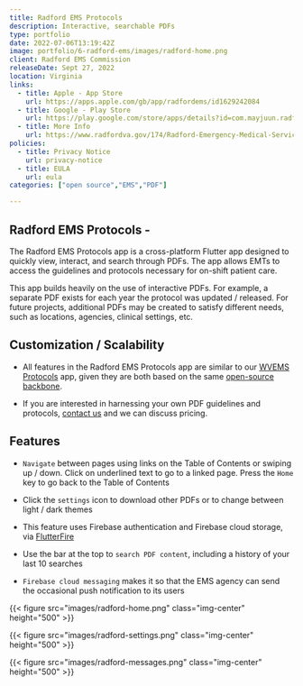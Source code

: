 ```yaml
---
title: Radford EMS Protocols
description: Interactive, searchable PDFs
type: portfolio
date: 2022-07-06T13:19:42Z
image: portfolio/6-radford-ems/images/radford-home.png
client: Radford EMS Commission
releaseDate: Sept 27, 2022
location: Virginia
links: 
  - title: Apple - App Store
    url: https://apps.apple.com/gb/app/radfordems/id1629242084
  - title: Google - Play Store
    url: https://play.google.com/store/apps/details?id=com.mayjuun.radford.ems
  - title: More Info
    url: https://www.radfordva.gov/174/Radford-Emergency-Medical-Services-Commi
policies:
  - title: Privacy Notice
    url: privacy-notice
  - title: EULA
    url: eula
categories: ["open source","EMS","PDF"]

---
```

## Radford EMS Protocols -

The Radford EMS Protocols app is a cross-platform Flutter app designed to quickly view, interact, and search through PDFs. The app allows EMTs to access the guidelines and protocols necessary for on-shift patient care.

This app builds heavily on the use of interactive PDFs. For example, a separate PDF exists for each year the protocol was updated / released. For future projects, additional PDFs may be created to satisfy different needs, such as locations, agencies, clinical settings, etc.

## Customization / Scalability

- All features in the Radford EMS Protocols app are similar to our [WVEMS Protocols](https://mayjuun.com/portfolio/3-wvems-protocols/) app, given they are both based on the same [open-source backbone](https://github.com/MayJuun/wvems_protocols).

- If you are interested in harnessing your own PDF guidelines and protocols, [contact us](https://mayjuun.com/contact/) and we can discuss pricing.

## Features

- `Navigate` between pages using links on the Table of Contents or swiping up / down. Click on underlined text to go to a linked page. Press the `Home` key to go back to the Table of Contents

- Click the `settings` icon to download other PDFs or to change between light / dark themes

- This feature uses Firebase authentication and Firebase cloud storage, via [FlutterFire](https://firebase.flutter.dev)

- Use the bar at the top to `search PDF content`, including a history of your last 10 searches

- `Firebase cloud messaging` makes it so that the EMS agency can send the occasional push notification to its users

{{< figure src="images/radford-home.png" class="img-center" height="500" >}}

{{< figure src="images/radford-settings.png" class="img-center" height="500" >}}

{{< figure src="images/radford-messages.png" class="img-center" height="500" >}}
